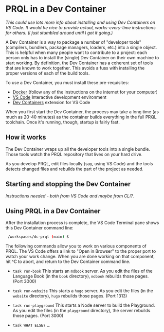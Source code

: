 # PRQL in a Dev Container

_This could use lots more info about installing and using Dev Containers on VS Code. It would be nice to provide actual, works-every-time instructions for others. (I just stumbled around until I got it going.)_

A Dev Container is a way to package a number of "developer tools" (compilers, bundlers, package managers, loaders, etc.) into a single object.
This is helpful when many people want to contribute to a project: each person only has to install the (single) Dev Container on their own machine to start working.
By definition, the Dev Container has a coherent set of tools that are known to work together.
This avoids a fuss with installing the proper versions of each of the build tools.

To use a Dev Container, you must install these pre-requisites:

* [Docker](https://www.docker.com/) (follow any of the instructions on the internet for your computer)
* [VS Code](https://code.visualstudio.com/) Interactive development environment
* [Dev Containers](https://marketplace.visualstudio.com/items?itemName=ms-vscode-remote.remote-containers) extension for VS Code

When you first start the Dev Container, the process may take a long time (as much as 20-40 minutes) as the container builds everything in the full PRQL toolchain.
Once it's running, though, startup is fairly fast.

## How it works

The Dev Container wraps up all the developer tools into a single bundle. Those tools watch the PRQL repository that lives on your hard drive. 

As you develop PRQL, edit files locally (say, using VS Code) and the tools detects changed files and rebuilds the part of the project as needed.

## Starting and stopping the Dev Container

_Instructions needed - both from VS Code and maybe from CLI?._

## Using PRQL in a Dev Container

After the installation process is complete, the VS Code Terminal pane shows this Dev Container command line:

```bash
 /workspaces/dc-prql (main) $
```
 
The following commands allow you to work on various components of PRQL.
The VS Code offers a link to "Open in Browser" to the proper port to watch your work change. When you are done working on that component, hit ^C to abort, and return to the Dev Container command line.
 
* `task run-book` This starts an `mdbook` server. As you edit the files of the Language Book (in the `book` directory), `mdbook` rebuilds those pages. (Port 3000)

* `task run-website` This starts a `hugo` server. As you edit the files (in the `website` directory), `hugo` rebuilds those pages. (Port 1313)

* `task run-playground` This starts a Node server to build the Playground. As you edit the files (in the `playground` directory), the server rebuilds those pages. (Port 3000)

* `task WHAT ELSE?` ...

